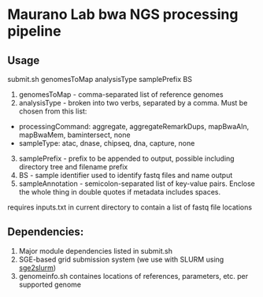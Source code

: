 # Maurano Lab bwa NGS processing pipeline
## Usage
submit.sh genomesToMap analysisType samplePrefix BS
1. genomesToMap - comma-separated list of reference genomes
2. analysisType - broken into two verbs, separated by a comma. Must be chosen from this list:
  * processingCommand: aggregate, aggregateRemarkDups, mapBwaAln, mapBwaMem, bamintersect, none
  * sampleType: atac, dnase, chipseq, dna, capture, none
3. samplePrefix - prefix to be appended to output, possible including directory tree and filename prefix
4. BS - sample identifier used to identify fastq files and name output
5. sampleAnnotation - semicolon-separated list of key-value pairs. Enclose the whole thing in double quotes if metadata includes spaces.

requires inputs.txt in current directory to contain a list of fastq file locations

## Dependencies:
1. Major module dependencies listed in submit.sh
2. SGE-based grid submission system (we use with SLURM using [sge2slurm](https://github.com/mauranolab/sge2slurm))
3. genomeinfo.sh containes locations of references, parameters, etc. per supported genome
